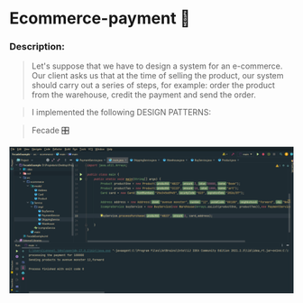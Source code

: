 # Ecommerce-payment :convenience_store:

### Description:

>Let's suppose that we have to design a system for an e-commerce. 
>Our client asks us that at the time of selling the product, 
>our system should carry out a series of steps, 
>for example: order the product from the warehouse, credit the payment and send the order. 


>I implemented the following DESIGN PATTERNS:

>Fecade :control_knobs:


![imagenes](https://github.com/celfiew/Ecommerce-payment/blob/main/running.PNG)
